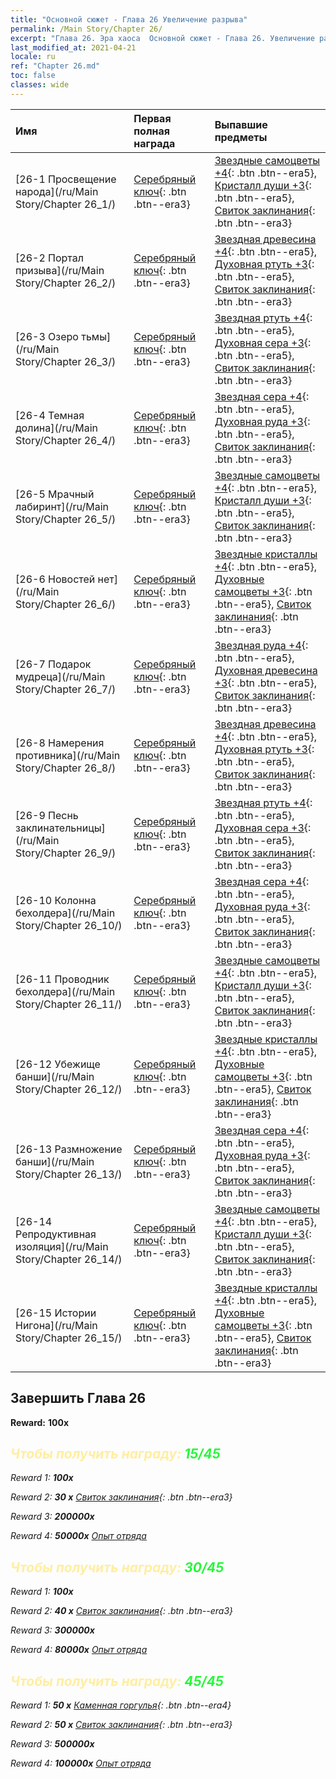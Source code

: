 ```yaml
---
title: "Основной сюжет - Глава 26 Увеличение разрыва"
permalink: /Main Story/Chapter 26/
excerpt: "Глава 26. Эра хаоса  Основной сюжет - Глава 26. Увеличение разрыва"
last_modified_at: 2021-04-21
locale: ru
ref: "Chapter 26.md"
toc: false
classes: wide
---
```


  | Имя |  Первая полная награда | Выпавшие предметы |
  |:------------|:------------|:------------| 
  | [26-1 Просвещение народа](/ru/Main Story/Chapter 26_1/) | [Серебряный ключ](/ru/Items/con_693/){: .btn .btn--era3} | [Звездные самоцветы +4](/ru/Items/mat_93/){: .btn .btn--era5}, [Кристалл души +3](/ru/Items/mat_87/){: .btn .btn--era5}, [Свиток заклинания](/ru/Items/con_694/){: .btn .btn--era3} |
  | [26-2 Портал призыва](/ru/Main Story/Chapter 26_2/) | [Серебряный ключ](/ru/Items/con_693/){: .btn .btn--era3} | [Звездная древесина +4](/ru/Items/mat_90/){: .btn .btn--era5}, [Духовная ртуть +3](/ru/Items/mat_84/){: .btn .btn--era5}, [Свиток заклинания](/ru/Items/con_694/){: .btn .btn--era3} |
  | [26-3 Озеро тьмы](/ru/Main Story/Chapter 26_3/) | [Серебряный ключ](/ru/Items/con_693/){: .btn .btn--era3} | [Звездная ртуть +4](/ru/Items/mat_91/){: .btn .btn--era5}, [Духовная сера +3](/ru/Items/mat_85/){: .btn .btn--era5}, [Свиток заклинания](/ru/Items/con_694/){: .btn .btn--era3} |
  | [26-4 Темная долина](/ru/Main Story/Chapter 26_4/) | [Серебряный ключ](/ru/Items/con_693/){: .btn .btn--era3} | [Звездная сера +4](/ru/Items/mat_92/){: .btn .btn--era5}, [Духовная руда +3](/ru/Items/mat_82/){: .btn .btn--era5}, [Свиток заклинания](/ru/Items/con_694/){: .btn .btn--era3} |
  | [26-5 Мрачный лабиринт](/ru/Main Story/Chapter 26_5/) | [Серебряный ключ](/ru/Items/con_693/){: .btn .btn--era3} | [Звездные самоцветы +4](/ru/Items/mat_93/){: .btn .btn--era5}, [Кристалл души +3](/ru/Items/mat_87/){: .btn .btn--era5}, [Свиток заклинания](/ru/Items/con_694/){: .btn .btn--era3} |
  | [26-6 Новостей нет](/ru/Main Story/Chapter 26_6/) | [Серебряный ключ](/ru/Items/con_693/){: .btn .btn--era3} | [Звездные кристаллы +4](/ru/Items/mat_94/){: .btn .btn--era5}, [Духовные самоцветы +3](/ru/Items/mat_86/){: .btn .btn--era5}, [Свиток заклинания](/ru/Items/con_694/){: .btn .btn--era3} |
  | [26-7 Подарок мудреца](/ru/Main Story/Chapter 26_7/) | [Серебряный ключ](/ru/Items/con_693/){: .btn .btn--era3} | [Звездная руда +4](/ru/Items/mat_89/){: .btn .btn--era5}, [Духовная древесина +3](/ru/Items/mat_83/){: .btn .btn--era5}, [Свиток заклинания](/ru/Items/con_694/){: .btn .btn--era3} |
  | [26-8 Намерения противника](/ru/Main Story/Chapter 26_8/) | [Серебряный ключ](/ru/Items/con_693/){: .btn .btn--era3} | [Звездная древесина +4](/ru/Items/mat_90/){: .btn .btn--era5}, [Духовная ртуть +3](/ru/Items/mat_84/){: .btn .btn--era5}, [Свиток заклинания](/ru/Items/con_694/){: .btn .btn--era3} |
  | [26-9 Песнь заклинательницы](/ru/Main Story/Chapter 26_9/) | [Серебряный ключ](/ru/Items/con_693/){: .btn .btn--era3} | [Звездная ртуть +4](/ru/Items/mat_91/){: .btn .btn--era5}, [Духовная сера +3](/ru/Items/mat_85/){: .btn .btn--era5}, [Свиток заклинания](/ru/Items/con_694/){: .btn .btn--era3} |
  | [26-10 Колонна бехолдера](/ru/Main Story/Chapter 26_10/) | [Серебряный ключ](/ru/Items/con_693/){: .btn .btn--era3} | [Звездная сера +4](/ru/Items/mat_92/){: .btn .btn--era5}, [Духовная руда +3](/ru/Items/mat_82/){: .btn .btn--era5}, [Свиток заклинания](/ru/Items/con_694/){: .btn .btn--era3} |
  | [26-11 Проводник бехолдера](/ru/Main Story/Chapter 26_11/) | [Серебряный ключ](/ru/Items/con_693/){: .btn .btn--era3} | [Звездные самоцветы +4](/ru/Items/mat_93/){: .btn .btn--era5}, [Кристалл души +3](/ru/Items/mat_87/){: .btn .btn--era5}, [Свиток заклинания](/ru/Items/con_694/){: .btn .btn--era3} |
  | [26-12 Убежище банши](/ru/Main Story/Chapter 26_12/) | [Серебряный ключ](/ru/Items/con_693/){: .btn .btn--era3} | [Звездные кристаллы +4](/ru/Items/mat_94/){: .btn .btn--era5}, [Духовные самоцветы +3](/ru/Items/mat_86/){: .btn .btn--era5}, [Свиток заклинания](/ru/Items/con_694/){: .btn .btn--era3} |
  | [26-13 Размножение банши](/ru/Main Story/Chapter 26_13/) | [Серебряный ключ](/ru/Items/con_693/){: .btn .btn--era3} | [Звездная сера +4](/ru/Items/mat_92/){: .btn .btn--era5}, [Духовная руда +3](/ru/Items/mat_82/){: .btn .btn--era5}, [Свиток заклинания](/ru/Items/con_694/){: .btn .btn--era3} |
  | [26-14 Репродуктивная изоляция](/ru/Main Story/Chapter 26_14/) | [Серебряный ключ](/ru/Items/con_693/){: .btn .btn--era3} | [Звездные самоцветы +4](/ru/Items/mat_93/){: .btn .btn--era5}, [Кристалл души +3](/ru/Items/mat_87/){: .btn .btn--era5}, [Свиток заклинания](/ru/Items/con_694/){: .btn .btn--era3} |
  | [26-15 Истории Нигона](/ru/Main Story/Chapter 26_15/) | [Серебряный ключ](/ru/Items/con_693/){: .btn .btn--era3} | [Звездные кристаллы +4](/ru/Items/mat_94/){: .btn .btn--era5}, [Духовные самоцветы +3](/ru/Items/mat_86/){: .btn .btn--era5}, [Свиток заклинания](/ru/Items/con_694/){: .btn .btn--era3} |


## Завершить Глава 26

 **Reward:**  **100x** <i class="fas fa-gem"/>



## <span style="color: #ffeea0">Чтобы получить награду: </span><span style="color: #27f73a">15/45</span>

 Reward 1:  **100x** <i class="fas fa-gem"/>

 Reward 2: **30 x** [Свиток заклинания](/ru/Items/con_694/){: .btn .btn--era3}

 Reward 3:  **200000x** <i class="fas fa-coins"/>

 Reward 4:  **50000x** [Опыт отряда](/ru/Items/con_902/)



## <span style="color: #ffeea0">Чтобы получить награду: </span><span style="color: #27f73a">30/45</span>

 Reward 1:  **100x** <i class="fas fa-gem"/>

 Reward 2: **40 x** [Свиток заклинания](/ru/Items/con_694/){: .btn .btn--era3}

 Reward 3:  **300000x** <i class="fas fa-coins"/>

 Reward 4:  **80000x** [Опыт отряда](/ru/Items/con_902/)



## <span style="color: #ffeea0">Чтобы получить награду: </span><span style="color: #27f73a">45/45</span>

 Reward 1: **50 x** [Каменная горгулья](/ru/Items/unt_236/){: .btn .btn--era4}

 Reward 2: **50 x** [Свиток заклинания](/ru/Items/con_694/){: .btn .btn--era3}

 Reward 3:  **500000x** <i class="fas fa-coins"/>

 Reward 4:  **100000x** [Опыт отряда](/ru/Items/con_902/)

